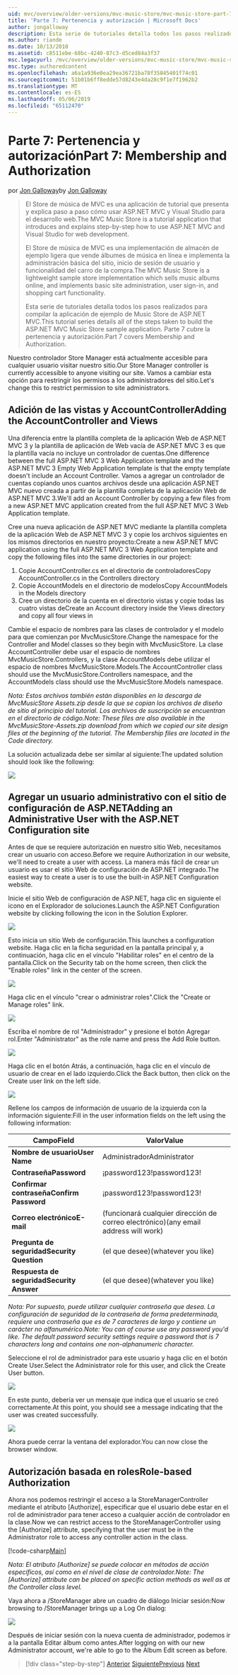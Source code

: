 ```yaml
---
uid: mvc/overview/older-versions/mvc-music-store/mvc-music-store-part-7
title: 'Parte 7: Pertenencia y autorización | Microsoft Docs'
author: jongalloway
description: Esta serie de tutoriales detalla todos los pasos realizados para compilar la aplicación de ejemplo de Music Store de ASP.NET MVC. Parte 7 cubre la pertenencia y autorización.
ms.author: riande
ms.date: 10/13/2010
ms.assetid: c8511ebe-68bc-4240-87c3-d5ced84a3f37
msc.legacyurl: /mvc/overview/older-versions/mvc-music-store/mvc-music-store-part-7
msc.type: authoredcontent
ms.openlocfilehash: a6a1a936e0ea29ea36721ba78f35845401f74c01
ms.sourcegitcommit: 51b01b6ff8edde57d8243e4da28c9f1e7f1962b2
ms.translationtype: MT
ms.contentlocale: es-ES
ms.lasthandoff: 05/06/2019
ms.locfileid: "65112470"
---
```

# <a name="part-7-membership-and-authorization"></a><span data-ttu-id="d1fab-104">Parte 7: Pertenencia y autorización</span><span class="sxs-lookup"><span data-stu-id="d1fab-104">Part 7: Membership and Authorization</span></span>

<span data-ttu-id="d1fab-105">por [Jon Galloway](https://github.com/jongalloway)</span><span class="sxs-lookup"><span data-stu-id="d1fab-105">by [Jon Galloway](https://github.com/jongalloway)</span></span>

> <span data-ttu-id="d1fab-106">El Store de música de MVC es una aplicación de tutorial que presenta y explica paso a paso cómo usar ASP.NET MVC y Visual Studio para el desarrollo web.</span><span class="sxs-lookup"><span data-stu-id="d1fab-106">The MVC Music Store is a tutorial application that introduces and explains step-by-step how to use ASP.NET MVC and Visual Studio for web development.</span></span>  
>   
> <span data-ttu-id="d1fab-107">El Store de música de MVC es una implementación de almacén de ejemplo ligera que vende álbumes de música en línea e implementa la administración básica del sitio, inicio de sesión de usuario y funcionalidad del carro de la compra.</span><span class="sxs-lookup"><span data-stu-id="d1fab-107">The MVC Music Store is a lightweight sample store implementation which sells music albums online, and implements basic site administration, user sign-in, and shopping cart functionality.</span></span>  
>   
> <span data-ttu-id="d1fab-108">Esta serie de tutoriales detalla todos los pasos realizados para compilar la aplicación de ejemplo de Music Store de ASP.NET MVC.</span><span class="sxs-lookup"><span data-stu-id="d1fab-108">This tutorial series details all of the steps taken to build the ASP.NET MVC Music Store sample application.</span></span> <span data-ttu-id="d1fab-109">Parte 7 cubre la pertenencia y autorización.</span><span class="sxs-lookup"><span data-stu-id="d1fab-109">Part 7 covers Membership and Authorization.</span></span>

<span data-ttu-id="d1fab-110">Nuestro controlador Store Manager está actualmente accesible para cualquier usuario visitar nuestro sitio.</span><span class="sxs-lookup"><span data-stu-id="d1fab-110">Our Store Manager controller is currently accessible to anyone visiting our site.</span></span> <span data-ttu-id="d1fab-111">Vamos a cambiar esta opción para restringir los permisos a los administradores del sitio.</span><span class="sxs-lookup"><span data-stu-id="d1fab-111">Let's change this to restrict permission to site administrators.</span></span>

## <a name="adding-the-accountcontroller-and-views"></a><span data-ttu-id="d1fab-112">Adición de las vistas y AccountController</span><span class="sxs-lookup"><span data-stu-id="d1fab-112">Adding the AccountController and Views</span></span>

<span data-ttu-id="d1fab-113">Una diferencia entre la plantilla completa de la aplicación Web de ASP.NET MVC 3 y la plantilla de aplicación de Web vacía de ASP.NET MVC 3 es que la plantilla vacía no incluye un controlador de cuentas.</span><span class="sxs-lookup"><span data-stu-id="d1fab-113">One difference between the full ASP.NET MVC 3 Web Application template and the ASP.NET MVC 3 Empty Web Application template is that the empty template doesn't include an Account Controller.</span></span> <span data-ttu-id="d1fab-114">Vamos a agregar un controlador de cuentas copiando unos cuantos archivos desde una aplicación ASP.NET MVC nuevo creada a partir de la plantilla completa de la aplicación Web de ASP.NET MVC 3.</span><span class="sxs-lookup"><span data-stu-id="d1fab-114">We'll add an Account Controller by copying a few files from a new ASP.NET MVC application created from the full ASP.NET MVC 3 Web Application template.</span></span>

<span data-ttu-id="d1fab-115">Cree una nueva aplicación de ASP.NET MVC mediante la plantilla completa de la aplicación Web de ASP.NET MVC 3 y copie los archivos siguientes en los mismos directorios en nuestro proyecto:</span><span class="sxs-lookup"><span data-stu-id="d1fab-115">Create a new ASP.NET MVC application using the full ASP.NET MVC 3 Web Application template and copy the following files into the same directories in our project:</span></span>

1. <span data-ttu-id="d1fab-116">Copie AccountController.cs en el directorio de controladores</span><span class="sxs-lookup"><span data-stu-id="d1fab-116">Copy AccountController.cs in the Controllers directory</span></span>
2. <span data-ttu-id="d1fab-117">Copie AccountModels en el directorio de modelos</span><span class="sxs-lookup"><span data-stu-id="d1fab-117">Copy AccountModels in the Models directory</span></span>
3. <span data-ttu-id="d1fab-118">Cree un directorio de la cuenta en el directorio vistas y copie todas las cuatro vistas de</span><span class="sxs-lookup"><span data-stu-id="d1fab-118">Create an Account directory inside the Views directory and copy all four views in</span></span>

<span data-ttu-id="d1fab-119">Cambie el espacio de nombres para las clases de controlador y el modelo para que comienzan por MvcMusicStore.</span><span class="sxs-lookup"><span data-stu-id="d1fab-119">Change the namespace for the Controller and Model classes so they begin with MvcMusicStore.</span></span> <span data-ttu-id="d1fab-120">La clase AccountController debe usar el espacio de nombres MvcMusicStore.Controllers, y la clase AccountModels debe utilizar el espacio de nombres MvcMusicStore.Models.</span><span class="sxs-lookup"><span data-stu-id="d1fab-120">The AccountController class should use the MvcMusicStore.Controllers namespace, and the AccountModels class should use the MvcMusicStore.Models namespace.</span></span>

<span data-ttu-id="d1fab-121">*Nota: Estos archivos también están disponibles en la descarga de MvcMusicStore Assets.zip desde la que se copian los archivos de diseño de sitio al principio del tutorial. Los archivos de suscripción se encuentran en el directorio de código.*</span><span class="sxs-lookup"><span data-stu-id="d1fab-121">*Note: These files are also available in the MvcMusicStore-Assets.zip download from which we copied our site design files at the beginning of the tutorial. The Membership files are located in the Code directory.*</span></span>

<span data-ttu-id="d1fab-122">La solución actualizada debe ser similar al siguiente:</span><span class="sxs-lookup"><span data-stu-id="d1fab-122">The updated solution should look like the following:</span></span>

![](mvc-music-store-part-7/_static/image1.png)

## <a name="adding-an-administrative-user-with-the-aspnet-configuration-site"></a><span data-ttu-id="d1fab-123">Agregar un usuario administrativo con el sitio de configuración de ASP.NET</span><span class="sxs-lookup"><span data-stu-id="d1fab-123">Adding an Administrative User with the ASP.NET Configuration site</span></span>

<span data-ttu-id="d1fab-124">Antes de que se requiere autorización en nuestro sitio Web, necesitamos crear un usuario con acceso.</span><span class="sxs-lookup"><span data-stu-id="d1fab-124">Before we require Authorization in our website, we'll need to create a user with access.</span></span> <span data-ttu-id="d1fab-125">La manera más fácil de crear un usuario es usar el sitio Web de configuración de ASP.NET integrado.</span><span class="sxs-lookup"><span data-stu-id="d1fab-125">The easiest way to create a user is to use the built-in ASP.NET Configuration website.</span></span>

<span data-ttu-id="d1fab-126">Inicie el sitio Web de configuración de ASP.NET, haga clic en siguiente el icono en el Explorador de soluciones.</span><span class="sxs-lookup"><span data-stu-id="d1fab-126">Launch the ASP.NET Configuration website by clicking following the icon in the Solution Explorer.</span></span>

![](mvc-music-store-part-7/_static/image2.png)

<span data-ttu-id="d1fab-127">Esto inicia un sitio Web de configuración.</span><span class="sxs-lookup"><span data-stu-id="d1fab-127">This launches a configuration website.</span></span> <span data-ttu-id="d1fab-128">Haga clic en la ficha seguridad en la pantalla principal y, a continuación, haga clic en el vínculo "Habilitar roles" en el centro de la pantalla.</span><span class="sxs-lookup"><span data-stu-id="d1fab-128">Click on the Security tab on the home screen, then click the "Enable roles" link in the center of the screen.</span></span>

![](mvc-music-store-part-7/_static/image3.png)

<span data-ttu-id="d1fab-129">Haga clic en el vínculo "crear o administrar roles".</span><span class="sxs-lookup"><span data-stu-id="d1fab-129">Click the "Create or Manage roles" link.</span></span>

![](mvc-music-store-part-7/_static/image4.png)

<span data-ttu-id="d1fab-130">Escriba el nombre de rol "Administrador" y presione el botón Agregar rol.</span><span class="sxs-lookup"><span data-stu-id="d1fab-130">Enter "Administrator" as the role name and press the Add Role button.</span></span>

![](mvc-music-store-part-7/_static/image5.png)

<span data-ttu-id="d1fab-131">Haga clic en el botón Atrás, a continuación, haga clic en el vínculo de usuario de crear en el lado izquierdo.</span><span class="sxs-lookup"><span data-stu-id="d1fab-131">Click the Back button, then click on the Create user link on the left side.</span></span>

![](mvc-music-store-part-7/_static/image6.png)

<span data-ttu-id="d1fab-132">Rellene los campos de información de usuario de la izquierda con la información siguiente:</span><span class="sxs-lookup"><span data-stu-id="d1fab-132">Fill in the user information fields on the left using the following information:</span></span>

| <span data-ttu-id="d1fab-133">**Campo**</span><span class="sxs-lookup"><span data-stu-id="d1fab-133">**Field**</span></span> | <span data-ttu-id="d1fab-134">**Valor**</span><span class="sxs-lookup"><span data-stu-id="d1fab-134">**Value**</span></span> |
| --- | --- |
| <span data-ttu-id="d1fab-135">**Nombre de usuario**</span><span class="sxs-lookup"><span data-stu-id="d1fab-135">**User Name**</span></span> | <span data-ttu-id="d1fab-136">Administrador</span><span class="sxs-lookup"><span data-stu-id="d1fab-136">Administrator</span></span> |
| <span data-ttu-id="d1fab-137">**Contraseña**</span><span class="sxs-lookup"><span data-stu-id="d1fab-137">**Password**</span></span> | <span data-ttu-id="d1fab-138">¡password123!</span><span class="sxs-lookup"><span data-stu-id="d1fab-138">password123!</span></span> |
| <span data-ttu-id="d1fab-139">**Confirmar contraseña**</span><span class="sxs-lookup"><span data-stu-id="d1fab-139">**Confirm Password**</span></span> | <span data-ttu-id="d1fab-140">¡password123!</span><span class="sxs-lookup"><span data-stu-id="d1fab-140">password123!</span></span> |
| <span data-ttu-id="d1fab-141">**Correo electrónico**</span><span class="sxs-lookup"><span data-stu-id="d1fab-141">**E-mail**</span></span> | <span data-ttu-id="d1fab-142">(funcionará cualquier dirección de correo electrónico)</span><span class="sxs-lookup"><span data-stu-id="d1fab-142">(any email address will work)</span></span> |
| <span data-ttu-id="d1fab-143">**Pregunta de seguridad**</span><span class="sxs-lookup"><span data-stu-id="d1fab-143">**Security Question**</span></span> | <span data-ttu-id="d1fab-144">(el que desee)</span><span class="sxs-lookup"><span data-stu-id="d1fab-144">(whatever you like)</span></span> |
| <span data-ttu-id="d1fab-145">**Respuesta de seguridad**</span><span class="sxs-lookup"><span data-stu-id="d1fab-145">**Security Answer**</span></span> | <span data-ttu-id="d1fab-146">(el que desee)</span><span class="sxs-lookup"><span data-stu-id="d1fab-146">(whatever you like)</span></span> |

<span data-ttu-id="d1fab-147">*Nota: Por supuesto, puede utilizar cualquier contraseña que desea. La configuración de seguridad de la contraseña de forma predeterminada, requiere una contraseña que es de 7 caracteres de largo y contiene un carácter no alfanumérico.*</span><span class="sxs-lookup"><span data-stu-id="d1fab-147">*Note: You can of course use any password you'd like. The default password security settings require a password that is 7 characters long and contains one non-alphanumeric character.*</span></span>

<span data-ttu-id="d1fab-148">Seleccione el rol de administrador para este usuario y haga clic en el botón Create User.</span><span class="sxs-lookup"><span data-stu-id="d1fab-148">Select the Administrator role for this user, and click the Create User button.</span></span>

![](mvc-music-store-part-7/_static/image7.png)

<span data-ttu-id="d1fab-149">En este punto, debería ver un mensaje que indica que el usuario se creó correctamente.</span><span class="sxs-lookup"><span data-stu-id="d1fab-149">At this point, you should see a message indicating that the user was created successfully.</span></span>

![](mvc-music-store-part-7/_static/image8.png)

<span data-ttu-id="d1fab-150">Ahora puede cerrar la ventana del explorador.</span><span class="sxs-lookup"><span data-stu-id="d1fab-150">You can now close the browser window.</span></span>

## <a name="role-based-authorization"></a><span data-ttu-id="d1fab-151">Autorización basada en roles</span><span class="sxs-lookup"><span data-stu-id="d1fab-151">Role-based Authorization</span></span>

<span data-ttu-id="d1fab-152">Ahora nos podemos restringir el acceso a la StoreManagerController mediante el atributo [Authorize], especificar que el usuario debe estar en el rol de administrador para tener acceso a cualquier acción de controlador en la clase.</span><span class="sxs-lookup"><span data-stu-id="d1fab-152">Now we can restrict access to the StoreManagerController using the [Authorize] attribute, specifying that the user must be in the Administrator role to access any controller action in the class.</span></span>

[!code-csharp[Main](mvc-music-store-part-7/samples/sample1.cs)]

<span data-ttu-id="d1fab-153">*Nota: El atributo [Authorize] se puede colocar en métodos de acción específicos, así como en el nivel de clase de controlador.*</span><span class="sxs-lookup"><span data-stu-id="d1fab-153">*Note: The [Authorize] attribute can be placed on specific action methods as well as at the Controller class level.*</span></span>

<span data-ttu-id="d1fab-154">Vaya ahora a /StoreManager abre un cuadro de diálogo Iniciar sesión:</span><span class="sxs-lookup"><span data-stu-id="d1fab-154">Now browsing to /StoreManager brings up a Log On dialog:</span></span>

![](mvc-music-store-part-7/_static/image9.png)

<span data-ttu-id="d1fab-155">Después de iniciar sesión con la nueva cuenta de administrador, podemos ir a la pantalla Editar álbum como antes.</span><span class="sxs-lookup"><span data-stu-id="d1fab-155">After logging on with our new Administrator account, we're able to go to the Album Edit screen as before.</span></span>

> [!div class="step-by-step"]
> <span data-ttu-id="d1fab-156">[Anterior](mvc-music-store-part-6.md)
> [Siguiente](mvc-music-store-part-8.md)</span><span class="sxs-lookup"><span data-stu-id="d1fab-156">[Previous](mvc-music-store-part-6.md)
[Next](mvc-music-store-part-8.md)</span></span>
